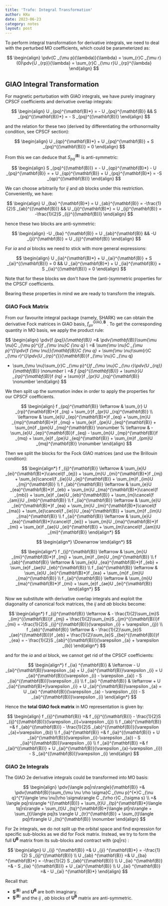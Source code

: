 ```yaml
---
title: 'Trafo: Integral Transformation'
author: HXu
date: 2023-06-23
category: notes
layout: post
---
```


To perform integral transformation for derivative integrals, we need to deal with the perturbed MO coefficients, which could be parameterized as:

$$
\begin{align}
  \pdv{C _{\mu p}(\lambda)}{\lambda} = \sum_{r}C _{\mu r}(0)\pdv{U _{rp}}{\lambda} = \sum_{r}C _{\mu r}U _{rp}^{\lambda}
\end{align}
$$

## GIAO Integral Transformation
For magnetic perturbation with GIAO integrals, we have purely imaginary CPSCF coefficients and derivative overlap integrals:

$$
\begin{align}
  U _{pq}^{\mathbf{B}*} = - U _{pq}^{\mathbf{B}} && S _{pq}^{(\mathbf{B})*} = - S _{pq}^{(\mathbf{B})}
\end{align}
$$

and the relation for these two (derived by differentiating the orthonormality condition, see CPSCF section):

$$
\begin{align}
  U _{qp}^{\mathbf{B}*} + U _{pq}^{\mathbf{B}} + S _{pq}^{(\mathbf{B})} = 0
\end{align}
$$

From this we can deduce that $S _{pq}^{(\mathbf{B})}$ is anti-symmetric:

$$
\begin{align}
  S _{pq}^{(\mathbf{B})} = - U _{qp}^{\mathbf{B}*} - U _{pq}^{\mathbf{B}} = + U _{qp}^{\mathbf{B}} + U _{pq}^{\mathbf{B}*} = -S _{qp}^{(\mathbf{B})}
\end{align}
$$

We can choose arbitrarily for $ij$ and $ab$ blocks under this restriction. Conveniently, we have:

$$
\begin{align}
  U _{ba} ^{\mathbf{B}*} = U _{ab}^{\mathbf{B}} = -\frac{1}{2}S _{ab}^{(\mathbf{B})} && U _{ji}^{\mathbf{B}*} = U _{ij}^{\mathbf{B}} = -\frac{1}{2}S _{ij}^{(\mathbf{B})}
\end{align}
$$

hence these two blocks are anti-symmetric:

$$
\begin{align}
  -U _{ba} ^{\mathbf{B}} = U _{ab}^{\mathbf{B}} && -U _{ji}^{\mathbf{B}} = U _{ij}^{\mathbf{B}}
\end{align}
$$

For $ia$ and $ai$ blocks we need to stick with more general expressions:

$$
\begin{align}
  U _{ia}^{\mathbf{B}*} + U _{ai}^{\mathbf{B}} + S _{ai}^{(\mathbf{B})} = 0 &&
  U _{ai}^{\mathbf{B}*} + U _{ia}^{\mathbf{B}} + S _{ia}^{(\mathbf{B})} = 0
\end{align}
$$

Note that for these blocks we don't have the (anti-)symmetric properties for the CPSCF coefficients.  

Bearing these properties in mind we are ready to transform the integrals.

### GIAO Fock Matrix

From our favourite integral package (namely, SHARK) we can obtain the derivative Fock matrices in GIAO basis, $f _{\mu \nu}^{\text{GIAO},\mathbf{B}}$ . To get the corresponding quantity in MO basis, we apply the product rule:

$$
\begin{align}
  \pdv{f _{pq}}{\mathbf{B}} =& \pdv{\mathbf{B}}\sum_{\mu \nu}C _{\mu p}^{*}f _{\mu \nu}C _{\nu q} \\
  =& \sum_{\mu \nu}C _{\mu p}^{*}\pdv{f _{\mu \nu}}{\mathbf{B}}C _{\nu q} + \sum_{\mu \nu}\sum_{r}C _{\mu r}^{*}\pdv{U _{rp}^{*}}{\mathbf{B}}f _{\mu \nu}C _{\nu q}
  + \sum_{\mu \nu}\sum_{r}C _{\mu p}^{*}f _{\mu \nu}C _{\nu r}\pdv{U _{rq}}{\mathbf{B}} \nonumber \\
  =& f _{pq}^{(\mathbf{B})} + \sum_{r}U _{rp}^{\mathbf{B}*}f _{rq} + \sum_{r}f _{pr}U _{rq}^{\mathbf{B}} \nonumber
\end{align}
$$

We then split up the summation index in order to apply the properties for our CPSCF coefficients.

$$
\begin{align}
  f _{pq}^{\mathbf{B}} \leftarrow & \sum_{r} U _{rp}^{\mathbf{B}*}f _{rq} + \sum_{r}f _{pr}U _{rq}^{\mathbf{B}} \\
  \leftarrow & \sum_{e}U _{ep}^{\mathbf{B}*}f _{eq} + \sum_{m}U _{mp}^{\mathbf{B}*}f _{mq} + \sum_{e}f _{pe}U _{eq}^{\mathbf{B}} + \sum_{m}f _{pm}U _{mq}^{\mathbf{B}} \nonumber
  % \leftarrow & - \sum_{e}U _{ep}^{\mathbf{B}}f _{eq} - \sum_{m}U _{mp}^{\mathbf{B}}f _{mq} + \sum_{e}f _{pe}U _{eq}^{\mathbf{B}} + \sum_{m}f _{pm}U _{mq}^{\mathbf{B}} \nonumber
\end{align}
$$

Then we split the blocks for the Fock GIAO matrices (and use the Brillouin condition):

$$
\begin{align*}
  f _{ij}^{\mathbf{B}} \leftarrow & \sum_{e}U _{ei}^{\mathbf{B}*}\cancel{f _{ej}} + \sum_{m}U _{mi}^{\mathbf{B}*}f _{mj}          + \sum_{e}\cancel{f _{ie}}U _{ej}^{\mathbf{B}} + \sum_{m}f _{im}U _{mj}^{\mathbf{B}}          \\
  f _{ab}^{\mathbf{B}} \leftarrow & \sum_{e}U _{ea}^{\mathbf{B}*}f _{eb}          + \sum_{m}U _{ma}^{\mathbf{B}*}\cancel{f _{mb}} + \sum_{e}f _{ae}U _{eb}^{\mathbf{B}}          + \sum_{m}\cancel{f _{am}}U _{mb}^{\mathbf{B}} \\
  f _{ia}^{\mathbf{B}} \leftarrow & \sum_{e}U _{ei}^{\mathbf{B}*}f _{ea}          + \sum_{m}U _{mi}^{\mathbf{B}*}\cancel{f _{ma}} + \sum_{e}\cancel{f _{ie}}U _{ea}^{\mathbf{B}} + \sum_{m}f _{im}U _{ma}^{\mathbf{B}}          \\
  f _{ai}^{\mathbf{B}} \leftarrow & \sum_{e}U _{ea}^{\mathbf{B}*}\cancel{f _{ei}} + \sum_{m}U _{ma}^{\mathbf{B}*}f _{mi}          + \sum_{e}f _{ae}U _{ei}^{\mathbf{B}}          + \sum_{m}\cancel{f _{am}}U _{mi}^{\mathbf{B}}
\end{align*}
$$

$$
\begin{align*}
\Downarrow
\end{align*}
$$

$$
\begin{align*}
  f _{ij}^{\mathbf{B}} \leftarrow & \sum_{m}U _{mi}^{\mathbf{B}*}f _{mj} + \sum_{m}f _{im}U _{mj}^{\mathbf{B}} \\
  f _{ab}^{\mathbf{B}} \leftarrow & \sum_{e}U _{ea}^{\mathbf{B}*}f _{eb} + \sum_{e}f _{ae}U _{eb}^{\mathbf{B}} \\
  f _{ia}^{\mathbf{B}} \leftarrow & \sum_{e}U _{ei}^{\mathbf{B}*}f _{ea} + \sum_{m}f _{im}U _{ma}^{\mathbf{B}} \\
  f _{ai}^{\mathbf{B}} \leftarrow & \sum_{m}U _{ma}^{\mathbf{B}*}f _{mi} + \sum_{e}f _{ae}U _{ei}^{\mathbf{B}}
\end{align*}
$$

Now we substitute with derivative overlap integrals and exploit the diagonality of canonical fock matrices, the $ij$ and $ab$ blocks become:

$$
\begin{align*}
  f _{ij}^{\mathbf{B}} \leftarrow & - \frac{1}{2}\sum_{m}S _{im}^{(\mathbf{B})}f _{mj} + \frac{1}{2}\sum_{m}S _{jm}^{(\mathbf{B})}f _{mi} = -\frac{1}{2}S _{ij}^{(\mathbf{B})}(\varepsilon _{i} + \varepsilon _{j}) \\
  f _{ab}^{\mathbf{B}} \leftarrow & - \frac{1}{2}\sum_{e}S _{ae}^{(\mathbf{B})}f _{eb} + \frac{1}{2}\sum_{e}S _{be}^{(\mathbf{B})}f _{ea} = - \frac{1}{2}S _{ab}^{(\mathbf{B})}(\varepsilon _{a} + \varepsilon _{b})
\end{align*}
$$

and for the $ia$ and $ai$ block, we cannot get rid of the CPSCF coefficients:

$$
\begin{align*}
   f _{ia} ^{\mathbf{B}} & \leftarrow - U _{ai}^{\mathbf{B}}\varepsilon _{a} + U _{ia}^{\mathbf{B}}\varepsilon _{i} = U _{ai}^{\mathbf{B}}(\varepsilon _{i} - \varepsilon _{a}) - S _{ia}^{(\mathbf{B})}\varepsilon _{i} \\
   f _{ai} ^{\mathbf{B}} & \leftarrow + U _{ia}^{\mathbf{B}*}\varepsilon _{i} + U _{ai}^{\mathbf{B}}\varepsilon _{a} = U _{ai} ^{\mathbf{B}}(\varepsilon _{a} - \varepsilon _{i}) - S _{ai}^{(\mathbf{B})}\varepsilon _{i}
\end{align*}
$$

Hence the **total GIAO fock matrix** in MO representation is given by:

$$
\begin{align}
  f _{ij}^{\mathbf{B}} =& f _{ij}^{(\mathbf{B})} - \frac{1}{2}S _{ij}^{(\mathbf{B})}(\varepsilon _{i}+\varepsilon _{j}) \\
  f _{ab}^{\mathbf{B}} =& f _{ab}^{(\mathbf{B})} - \frac{1}{2}S _{ab}^{(\mathbf{B})}(\varepsilon _{a}+\varepsilon _{b}) \\
  f _{ia}^{\mathbf{B}} =& f _{ia}^{(\mathbf{B})} + U _{ai}^{\mathbf{B}}(\varepsilon _{i}-\varepsilon _{a}) - S _{ia}^{(\mathbf{B})}\varepsilon _{i} \\
  f _{ai}^{\mathbf{B}} =& f _{ai}^{(\mathbf{B})} + U _{ai}^{\mathbf{B}}(\varepsilon _{a}-\varepsilon _{i}) - S _{ai}^{(\mathbf{B})}\varepsilon _{i}
\end{align}
$$

### GIAO 2e Integrals

The GIAO 2e derivative integrals could be transformed into MO basis:

$$
\begin{align}
  \pdv{\langle pq|rs\rangle}{\mathbf{B}} =& \pdv{\mathbf{B}}\sum_{\mu \nu \rho \sigma}C _{\mu p}^{*}C _{\nu q}^{*}\langle \mu \nu|\rho \sigma\rangle C _{\rho r}C _{\sigma s} \\
  =& \langle pq|rs\rangle ^{(\mathbf{B})} + \sum_{t}U _{tp}^{\mathbf{B}*}\langle tq|rs\rangle + \sum_{t}U _{tq}^{\mathbf{B}*}\langle pt|rs\rangle + \sum_{t}\langle pq|ts \rangle U _{tr}^{\mathbf{B}} + \sum_{t}\langle pq|rt\rangle U _{ts}^{\mathbf{B}} \nonumber
\end{align}
$$

For 2e integrals, we do not split up the orbital space and find expression for specific sub-blocks as we did for Fock matrix. Instead, we try to form the full $\mathbf{U} ^{\mathbf{B}}$ matrix from its sub-blocks and contract with $\langle pq|rs\rangle$ :

$$
\begin{align}
  U _{ij} ^{\mathbf{B}} =& U _{ji} ^{\mathbf{B}*} = -\frac{1}{2} S _{ij}^{(\mathbf{B})} \\
  U _{ab} ^{\mathbf{B}} =& U _{ba} ^{\mathbf{B}*} = -\frac{1}{2} S _{ab}^{(\mathbf{B})} \\
  U _{ia} ^{\mathbf{B}} =& - S _{ia} ^{(\mathbf{B})} + U _{ai}^{\mathbf{B}} \\
  U _{ai} ^{\mathbf{B}} =& - U _{ai} ^{\mathbf{B}*}
\end{align}
$$

Recall that:

- $\mathbf{S}^{(\mathbf{B})}$ and $\mathbf{U}^{\mathbf{B}}$ are both imaginary.
- $\mathbf{S}^{(\mathbf{B})}$ and the $ij$ , $ab$ blocks of $\mathbf{U}^{\mathbf{B}}$ matrix are anti-symmetric.